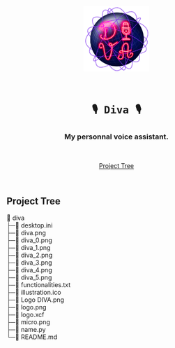 <h1 align="center">
    <br>
    <img src="https://raw.githubusercontent.com/le-flav-b/diva/master/Logo DIVA.png" alt="Diva" width="150">
    <br><br>

    🎙️ Diva 🎙️
</h1>


<h3 align="center">My personnal voice assistant.</h3>

<br>

<p align="center">
        <a href="#project-tree"=>Project Tree</a>
</p>

<br>


## Project Tree

📁 diva<br>
├─📄 desktop.ini<br>
├─📄 diva.png<br>
├─📄 diva_0.png<br>
├─📄 diva_1.png<br>
├─📄 diva_2.png<br>
├─📄 diva_3.png<br>
├─📄 diva_4.png<br>
├─📄 diva_5.png<br>
├─📄 functionalities.txt<br>
├─📄 illustration.ico<br>
├─📄 Logo DIVA.png<br>
├─📄 logo.png<br>
├─📄 logo.xcf<br>
├─📄 micro.png<br>
├─📄 name.py<br>
└─📄 README.md
